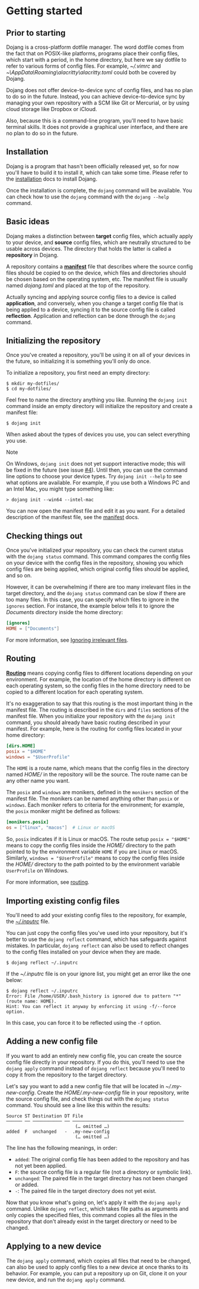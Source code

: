 Getting started
===============

Prior to starting
-----------------

Dojang is a cross-platform dotfile manager.  The word dotfile comes from
the fact that on POSIX-like platforms, programs place their config files,
which start with a period, in the home directory, but here we say dotfile to
refer to various forms of config files.  For example, *~/.vimrc* and
*~\AppData\Roaming\alacritty\alacritty.toml* could both be covered by Dojang.

Dojang does not offer device-to-device sync of config files,
and has no plan to do so in the future. Instead, you can achieve
device-to-device sync by managing your own repository with a SCM like Git or
Mercurial, or by using cloud storage like Dropbox or iCloud.

Also, because this is a command-line program, you'll need to have basic
terminal skills. It does not provide a graphical user interface,
and there are no plan to do so in the future.


Installation
------------

Dojang is a program that hasn't been officially released yet,
so for now you'll have to build it to install it, which can take some time.
Please refer to the [installation](installation.en.md) docs to install Dojang.

Once the installation is complete, the `dojang` command will be available.
You can check how to use the `dojang` command with the `dojang --help` command.


Basic ideas
-----------

Dojang makes a distinction between **target** config files, which actually
apply to your device, and **source** config files, which are neutrally
structured to be usable across devices.  The directory that holds the latter is
called a **repository** in Dojang.

A repository contains a [**manifest**](manifest.en.md) file that describes
where the source config files should be copied to on the device,
which files and directories should be chosen based on the operating system, etc.
The manifest file is usually named *dojang.toml* and placed at the top of
the repository.

Actually syncing and applying source config files to a device is
called **application**, and conversely, when you change a target config file
that is being applied to a device, syncing it to the source config file is
called **reflection**.  Application and reflection can be done through
the `dojang` command.


Initializing the repository
---------------------------

Once you've created a repository, you'll be using it on all of your devices
in the future, so initializing it is something you'll only do once.

To initialize a repository, you first need an empty directory:

~~~~ console
$ mkdir my-dotfiles/
$ cd my-dotfiles/
~~~~

Feel free to name the directory anything you like.  Running the `dojang init`
command inside an empty directory will initialize the repository and
create a manifest file:

~~~~ console
$ dojang init
~~~~

When asked about the types of devices you use,
you can select everything you use.

> [!NOTE]
>
> On Windows, `dojang init` does not yet support interactive mode;
> this will be fixed in the future (see issue [#4]).  Until then,
> you can use the command line options to choose your device types.
> Try `dojang init --help` to see what options are available.
> For example, if you use both a Windows PC and an Intel Mac,
> you might type something like:
>
>     > dojang init --win64 --intel-mac

You can now open the manifest file and edit it as you want.
For a detailed description of the manifest file,
see the [manifest](manifest.en.md) docs.

[#4]: https://github.com/dahlia/dojang/issues/4


Checking things out
-------------------

Once you've initialized your repository, you can check the current status
with the `dojang status` command.  This command compares the config files
on your device with the config files in the repository, showing you which
config files are being applied, which original config files should be applied,
and so on.

However, it can be overwhelming if there are too many irrelevant files
in the target directory, and the `dojang status` command can be slow
if there are too many files.  In this case, you can specify which files
to ignore in the `ignores` section.  For instance, the example below tells
it to ignore the *Documents* directory inside the home directory:

~~~~ toml
[ignores]
HOME = ["Documents"]
~~~~

For more information, see [Ignoring irrelevant files](routing.en.md#ignoring-irrelevant-files).


Routing
-------

[**Routing**](routing.en.md) means copying config files to different locations
depending on your environment.  For example, the location of the home directory
is different on each operating system, so the config files in the home directory
need to be copied to a different location for each operating system.

It's no exaggeration to say that this routing is the most important thing
in the manifest file.  The routing is described in the `dirs` and `files`
sections of the manifest file.  When you initialize your repository with
the `dojang init` command, you should already have basic routing described in
your manifest.  For example, here is the routing for config files located in
your home directory:

~~~~ toml
[dirs.HOME]
posix = "$HOME"
windows = "$UserProfile"
~~~~

The `HOME` is a route name, which means that the config files in the directory
named *HOME/* in the repository will be the source.  The route name can be
any other name you want.

The `posix` and `windows` are monikers, defined in the `monikers` section of
the manifest file.  The monikers can be named anything other than `posix` or
`windows`.  Each moniker refers to criteria for the environment;
for example, the `posix` moniker might be defined as follows:

~~~~ toml
[monikers.posix]
os = ["linux", "macos"]  # Linux or macOS
~~~~

So, `posix` indicates if it is Linux or macOS. The route setup `posix = "$HOME"`
means to copy the config files inside the *HOME/* directory to the path pointed
to by the environment variable `HOME` if you are Linux or macOS.
Similarly, `windows = "$UserProfile"` means to copy the config files inside
the *HOME/* directory to the path pointed to by the environment variable
`UserProfile` on Windows.

For more information, see [routing](routing.en.md).


Importing existing config files
-------------------------------

You'll need to add your existing config files to the repository, for example,
the [*~/.inputrc*][inputrc] file.

You can just copy the config files you've used into your repository,
but it's better to use the `dojang reflect` command, which has safeguards
against mistakes.  In particular, `dojang reflect` can also be used to reflect
changes to the config files installed on your device when they are made.

~~~~ console
$ dojang reflect ~/.inputrc
~~~~

If the *~/.inputrc* file is on your ignore list, you might get an error like
the one below:

~~~~ console
$ dojang reflect ~/.inputrc
Error: File /home/USER/.bash_history is ignored due to pattern "*" (route name: HOME).
Hint: You can reflect it anyway by enforcing it using -f/--force option.
~~~~

In this case, you can force it to be reflected using the `-f` option.

[inputrc]: https://tiswww.case.edu/php/chet/readline/readline.html#Readline-Init-File


Adding a new config file
------------------------

If you want to add an entirely new config file, you can create the source config
file directly in your repository.  If you do this, you'll need to use
the `dojang apply` command instead of `dojang reflect` because you'll need to
copy it from the repository to the target directory.

Let's say you want to add a new config file that will be located in
*~/.my-new-config*.  Create the *HOME/.my-new-config* file in your repository,
write the source config file, and check things out with the `dojang status`
command.  You should see a line like this within the results:

~~~~
Source ST Destination DT File
────── ── ─────────── ── ──────────────────────────────────────────
                          (… omitted …)
added  F  unchanged   -  .my-new-config
                          (… omitted …)
~~~~

The line has the following meanings, in order:

 -  `added`: The original config file has been added to the repository and has
    not yet been applied.
 -  `F`: the source config file is a regular file (not a directory or symbolic
    link).
 -  `unchanged`: The paired file in the target directory has not been changed
    or added.
 -  `-`: The paired file in the target directory does not yet exist.

Now that you know what's going on, let's apply it with
the `dojang apply` command.  Unlike `dojang reflect`, which takes file paths
as arguments and only copies the specified files, this command copies all
the files in the repository that don't already exist in the target directory
or need to be changed.


Applying to a new device
------------------------

The `dojang apply` command, which copies all files that need to be changed,
can also be used to apply config files to a new device at once thanks to
its behavior.  For example, you can put a repository up on Git,
clone it on your new device, and run the `dojang apply` command.

<!-- cSpell:ignore alacritty dotfile inputrc vimrc -->
